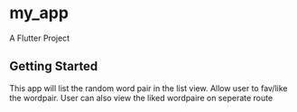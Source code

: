 # my_app

A Flutter Project 

## Getting Started

This app will list the random word pair in the list view.
Allow user to fav/like the wordpair. 
User can also view the liked wordpaire on seperate route
